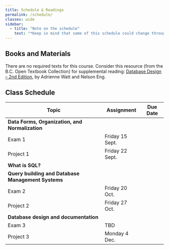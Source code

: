 ```yaml
---
title: Schedule & Readings
permalink: /schedule/
classes: wide
sidebar:
  - title: "Note on the schedule"
    text: "*Keep in mind that some of this schedule could change throughout the semester. However, if anything changes I'll update this page, and I'll be sure to give you plenty of advance notice.*"
---
```


## Books and Materials

There are no required texts for this course. Consider this resource (from the B.C. Open Textbook Collection) for supplemental reading: [Database Design – 2nd Edition](https://opentextbc.ca/dbdesign01/open/download?type=pdf), by Adrienne Watt and Nelson Eng.

## Class Schedule

Topic|Assignment|Due Date
--|----|--
**Data Forms, Organization, and Normalization**|
|Exam 1|Friday 15 Sept.
|Project 1|Friday 22 Sept.
**What is SQL?**|
**Query building and Database Management Systems**|
|Exam 2|Friday 20 Oct.
|Project 2|Friday 27 Oct.
**Database design and documentation**|
|Exam 3|TBD
|Project 3|Monday 4 Dec.

